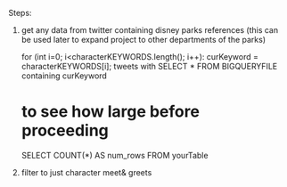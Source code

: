 
Steps:
1) get any data from twitter containing disney parks references 
    (this can be used later to expand project to other departments of the parks)
    
    for (int i=0; i<characterKEYWORDS.length(); i++):
        curKeyword = characterKEYWORDS[i];
        tweets with SELECT * FROM BIGQUERYFILE containing curKeyword

    # to see how large before proceeding
    SELECT COUNT(*) AS num_rows FROM yourTable

2) filter to just character meet& greets
